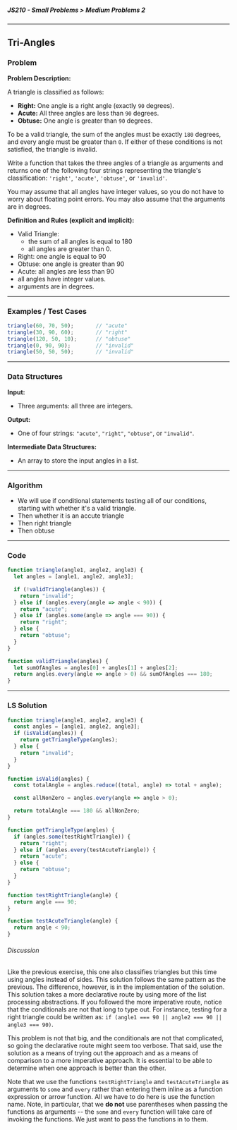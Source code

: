 ##### JS210 - Small Problems > Medium Problems 2

---

## Tri-Angles

### Problem

**Problem Description:**

A triangle is classified as follows:

- **Right:** One angle is a right angle (exactly `90` degrees).
- **Acute:** All three angles are less than `90` degrees.
- **Obtuse:** One angle is greater than `90` degrees.

To be a valid triangle, the sum of the angles must be exactly `180` degrees, and every angle must be greater than `0`. If either of these conditions is not satisfied, the triangle is invalid.

Write a function that takes the three angles of a triangle as arguments and returns one of the following four strings representing the triangle's classification: `'right'`, `'acute'`, `'obtuse'`, or `'invalid'`.

You may assume that all angles have integer values, so you do not have to worry about floating point errors. You may also assume that the arguments are in degrees.

**Definition and Rules (explicit and implicit):**

* Valid Triangle:
  * the sum of all angles is equal to 180
  * all angles are greater than 0.
* Right: one angle is equal to 90
* Obtuse: one angle is greater than 90
* Acute: all angles are less than 90
* all angles have integer values.
* arguments are in degrees.



---

### Examples / Test Cases

```javascript
triangle(60, 70, 50);       // "acute"
triangle(30, 90, 60);       // "right"
triangle(120, 50, 10);      // "obtuse"
triangle(0, 90, 90);        // "invalid"
triangle(50, 50, 50);       // "invalid"
```

---

### Data Structures

**Input:**

* Three arguments: all three are integers.

**Output:**

* One of four strings: `"acute"`, `"right"`, `"obtuse"`, or `"invalid"`.

**Intermediate Data Structures:**

* An array to store the input angles in a list.

---

### Algorithm

* We will use if conditional statements testing all of our conditions, starting with whether it's a valid triangle.
* Then whether it is an accute triangle
* Then right triangle
* Then obtuse

---

### Code

```javascript
function triangle(angle1, angle2, angle3) {
  let angles = [angle1, angle2, angle3];

  if (!validTriangle(angles)) {
    return "invalid";
  } else if (angles.every(angle => angle < 90)) {
    return "acute";
  } else if (angles.some(angle => angle === 90)) {
    return "right";
  } else {
    return "obtuse";
  }
}

function validTriangle(angles) {
  let sumOfAngles = angles[0] + angles[1] + angles[2];
  return angles.every(angle => angle > 0) && sumOfAngles === 180;
}
```

---

### LS Solution

```javascript
function triangle(angle1, angle2, angle3) {
  const angles = [angle1, angle2, angle3];
  if (isValid(angles)) {
    return getTriangleType(angles);
  } else {
    return "invalid";
  }
}

function isValid(angles) {
  const totalAngle = angles.reduce((total, angle) => total + angle);

  const allNonZero = angles.every(angle => angle > 0);

  return totalAngle === 180 && allNonZero;
}

function getTriangleType(angles) {
  if (angles.some(testRightTriangle)) {
    return "right";
  } else if (angles.every(testAcuteTriangle)) {
    return "acute";
  } else {
    return "obtuse";
  }
}

function testRightTriangle(angle) {
  return angle === 90;
}

function testAcuteTriangle(angle) {
  return angle < 90;
}
```

###### Discussion

Like the previous exercise, this one also classifies triangles but this time using angles instead of sides. This solution follows the same pattern as the previous. The difference, however, is in the implementation of the solution. This solution takes a more declarative route by using more of the list processing abstractions. If you followed the more imperative route, notice that the conditionals are not that long to type out. For instance, testing for a right triangle could be written as: `if (angle1 === 90 || angle2 === 90 || angle3 === 90)`.  

This problem is not that big, and the conditionals are not that complicated, so going the declarative route might seem too verbose. That said, use the solution as a means of trying out the approach and as a means of comparison to a more imperative approach. It is essential to be able to determine when one approach is better than the other.  

Note that we use the functions `testRightTriangle` and `testAcuteTriangle` as arguments to `some` and `every` rather than entering them inline as a function expression or arrow function. All we have to do here is use the function name. Note, in particular, that we **do not** use parentheses when passing the functions as arguments -- the `some` and `every` function will take care of invoking the functions. We just want to pass the functions in to them.  

